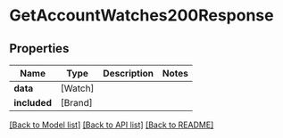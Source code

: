 # GetAccountWatches200Response

## Properties
Name | Type | Description | Notes
------------ | ------------- | ------------- | -------------
**data** | [Watch] |  | 
**included** | [Brand] |  | 

[[Back to Model list]](../README.md#documentation-for-models) [[Back to API list]](../README.md#documentation-for-api-endpoints) [[Back to README]](../README.md)



